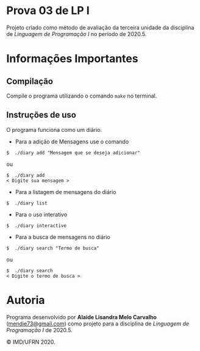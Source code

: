 # Prova 03 de LP I

Projeto criado como método de avaliação da terceira unidade da disciplina de *Linguagem de Programação I* no período de 2020.5.

# Informações Importantes

## Compilação

Compile o programa utilizando o comando `make` no terminal. 

## Instruções de uso

O programa funciona como um diário.
- Para a adição de Mensagens use o comando
``` shell
$  ./diary add "Mensagem que se deseja adicionar"
``` 
ou 
``` shell
$  ./diary add
< Digite sua mensagem >
``` 
- Para a listagem de mensagens do diário
``` shell
$  ./diary list 
``` 
- Para o uso interativo
``` shell
$  ./diary interactive 
``` 
- Para a busca de mensagens no diário
``` shell
$  ./diary search "Termo de busca"
``` 
ou 
``` shell
$  ./diary search
< Digite o termo de busca >
``` 

# Autoria

Programa desenvolvido por **Alaide Lisandra Melo Carvalho** (<mendie73@gmail.com>) como projeto para a disciplina de *Linguagem de Programação I* de 2020.5.

&copy; IMD/UFRN 2020.

